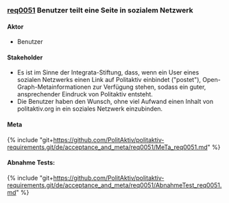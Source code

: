 ### [req0051](https://github.com/PolitAktiv/politaktiv-requirements/tree/master/de/requirements/req0051.md) Benutzer teilt eine Seite in sozialem Netzwerk

#### Aktor
 * Benutzer 

#### Stakeholder
 * Es ist im Sinne der Integrata-Stiftung, dass, wenn ein User eines sozialen Netzwerks einen Link auf Politaktiv einbindet ("postet"), Open-Graph-Metainformationen zur Verfügung stehen, sodass ein guter, ansprechender Eindruck von Politaktiv entsteht.
 * Die Benutzer haben den Wunsch, ohne viel Aufwand einen Inhalt von politaktiv.org in ein soziales Netzwerk einzubinden.

#### Meta
{% include "git+https://github.com/PolitAktiv/politaktiv-requirements.git/de/acceptance_and_meta/req0051/MeTa_req0051.md" %} 

#### Abnahme Tests:
{% include "git+https://github.com/PolitAktiv/politaktiv-requirements.git/de/acceptance_and_meta/req0051/AbnahmeTest_req0051.md" %} 